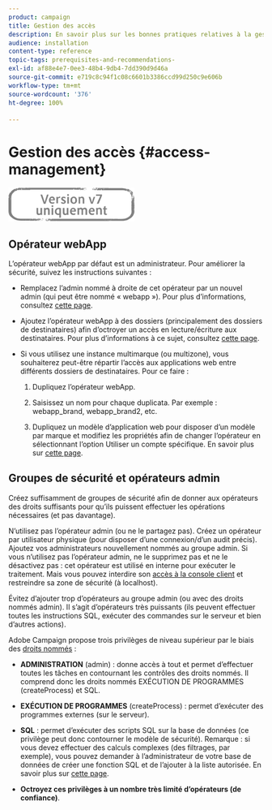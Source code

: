 ```yaml
---
product: campaign
title: Gestion des accès
description: En savoir plus sur les bonnes pratiques relatives à la gestion des accès.
audience: installation
content-type: reference
topic-tags: prerequisites-and-recommendations-
exl-id: af88e4e7-0ee3-48b4-9db4-7dd390d9d46a
source-git-commit: e719c8c94f1c08c6601b3386ccd99d250c9e606b
workflow-type: tm+mt
source-wordcount: '376'
ht-degree: 100%

---
```


# Gestion des accès {#access-management}

![](../../assets/v7-only.svg)

## Opérateur webApp

L’opérateur webApp par défaut est un administrateur. Pour améliorer la sécurité, suivez les instructions suivantes :

* Remplacez l’admin nommé à droite de cet opérateur par un nouvel admin (qui peut être nommé « webapp »). Pour plus d’informations, consultez [cette page](../../platform/using/access-management.md).

* Ajoutez l’opérateur webApp à des dossiers (principalement des dossiers de destinataires) afin d’octroyer un accès en lecture/écriture aux destinataires. Pour plus d’informations à ce sujet, consultez [cette page](../../platform/using/access-management.md).

* Si vous utilisez une instance multimarque (ou multizone), vous souhaiterez peut-être répartir l’accès aux applications web entre différents dossiers de destinataires. Pour ce faire :

   1. Dupliquez l’opérateur webApp.

   1. Saisissez un nom pour chaque duplicata. Par exemple : webapp_brand, webapp_brand2, etc.

   1. Dupliquez un modèle d’application web pour disposer d’un modèle par marque et modifiez les propriétés afin de changer l’opérateur en sélectionnant l’option Utiliser un compte spécifique.  En savoir plus sur [cette page](../../web/using/defining-web-forms-properties.md).

## Groupes de sécurité et opérateurs admin

Créez suffisamment de groupes de sécurité afin de donner aux opérateurs des droits suffisants pour qu’ils puissent effectuer les opérations nécessaires (et pas davantage).

N’utilisez pas l’opérateur admin (ou ne le partagez pas). Créez un opérateur par utilisateur physique (pour disposer d’une connexion/d’un audit précis). Ajoutez vos administrateurs nouvellement nommés au groupe admin. Si vous n’utilisez pas l’opérateur admin, ne le supprimez pas et ne le désactivez pas : cet opérateur est utilisé en interne pour exécuter le traitement. Mais vous pouvez interdire son [accès à la console client](../../platform/using/access-management.md) et restreindre sa zone de sécurité (à localhost).

Évitez d’ajouter trop d’opérateurs au groupe admin (ou avec des droits nommés admin). Il s’agit d’opérateurs très puissants (ils peuvent effectuer toutes les instructions SQL, exécuter des commandes sur le serveur et bien d’autres actions).

Adobe Campaign propose trois privilèges de niveau supérieur par le biais des [droits nommés](../../platform/using/access-management.md#named-rights) :

* **ADMINISTRATION** (admin) : donne accès à tout et permet d’effectuer toutes les tâches en contournant les contrôles des droits nommés. Il comprend donc les droits nommés EXÉCUTION DE PROGRAMMES (createProcess) et SQL.

* **EXÉCUTION DE PROGRAMMES** (createProcess) : permet d’exécuter des programmes externes (sur le serveur).

* **SQL** : permet d’exécuter des scripts SQL sur la base de données (ce privilège peut donc contourner le modèle de sécurité). Remarque : si vous devez effectuer des calculs complexes (des filtrages, par exemple), vous pouvez demander à l’administrateur de votre base de données de créer une fonction SQL et de l’ajouter à la liste autorisée. En savoir plus sur [cette page](../../installation/using/scripting-coding-guidelines.md).

* **Octroyez ces privilèges à un nombre très limité d’opérateurs (de confiance)**.
